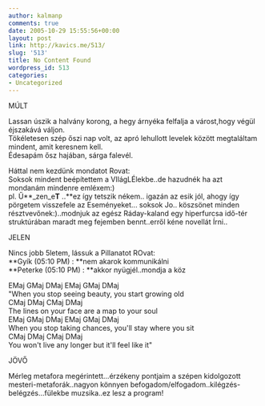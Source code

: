 ```yaml
---
author: kalmanp
comments: true
date: 2005-10-29 15:55:56+00:00
layout: post
link: http://kavics.me/513/
slug: '513'
title: No Content Found
wordpress_id: 513
categories:
- Uncategorized
---
```


MÚLT




Lassan úszik a halvány korong, a hegy árnyéka felfalja a várost,hogy végül éjszakává váljon.  
Tökéletesen szép őszi nap volt, az apró lehullott levelek között megtaláltam mindent, amit keresnem kell.   
Édesapám ősz hajában, sárga falevél.




Háttal nem kezdünk mondatot Rovat:  
Soksok mindent beépítettem a VIlágLÉlekbe..de hazudnék ha azt mondanám mindenre emléxem:)  
pl. Ű**_zen_e**T** ..**ez így tetszik nékem.. igazán az esik jól, ahogy így pörgetem visszefele az Eseményeket... soksok Jo.. köszsönet minden résztvevőnek:)..modnjuk az egész Ráday-kaland egy hiperfurcsa idő-tér struktúrában maradt meg fejemben bennt..erről kéne novellát Írni..




JELEN




Nincs jobb 5letem, lássuk a Pillanatot ROvat:  
**Gyík (05:10 PM) : **nem akarok kommunikálni  
**Peterke (05:10 PM) : **akkor nyügjél..mondja a köz




EMaj GMaj DMaj EMaj GMaj DMaj  
"When you stop seeing beauty, you start growing old  
CMaj DMaj CMaj DMaj   
The lines on your face are a map to your soul  
EMaj GMaj DMaj EMaj GMaj DMaj   
When you stop taking chances, you'll stay where you sit  
CMaj DMaj CMaj DMaj  
You won't live any longer but it'll feel like it"




JÖVŐ




Mérleg metafora megérintett...érzékeny pontjaim a szépen kidolgozott mesteri-metaforák..nagyon könnyen befogadom/elfogadom..kilégzés-belégzés...fülekbe muzsika..ez lesz a program!




  

